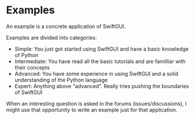 
# Examples

An example is a concrete application of SwiftGUI.

Examples are divided into categories:
- Simple: You just got started using SwiftGUI and have a basic knowledge of Python
- Intermediate: You have read all the basic tutorials and are familliar with their concepts
- Advanced: You have some experience in using SwiftGUI and a solid understanding of the Python language
- Expert: Anything above "advanced". Really tries pushing the boundaries of SwiftGUI

When an interesting question is asked in the forums (issues/discussions), I might use that opportunity to write an example just for that application.

